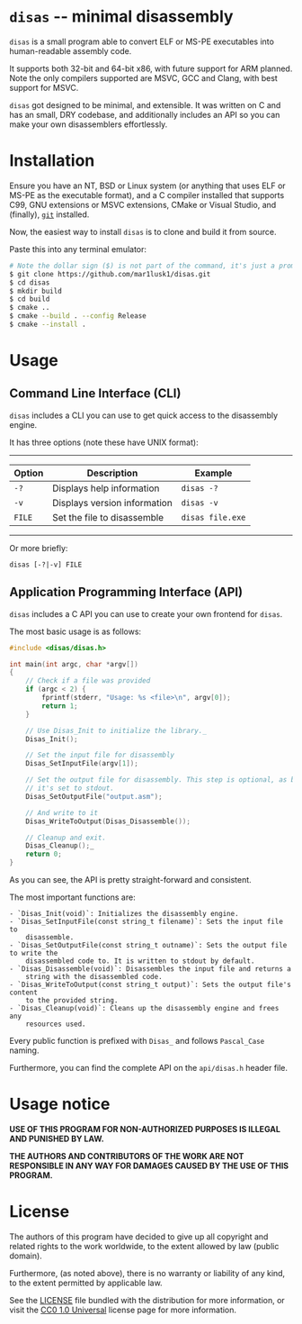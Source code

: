 #	`disas` -- minimal disassembly

`disas` is a small program able to convert ELF or MS-PE executables into
human-readable assembly code.

It supports both 32-bit and 64-bit x86, with future support for ARM planned.
Note the only compilers supported are MSVC, GCC and Clang, with best support
for MSVC.

`disas` got designed to be minimal, and extensible.
It was written on C and has an small, DRY codebase, and additionally includes
an API so you can make your own disassemblers effortlessly.

# Installation

Ensure you have an NT, BSD or Linux system (or anything that uses ELF or
MS-PE as the executable format), and a C compiler installed that supports C99,
GNU extensions or MSVC extensions, CMake or Visual Studio, and (finally),
[`git`](https://git-scm.com/) installed.

Now, the easiest way to install `disas` is to clone and build it from source.

Paste this into any terminal emulator:
```bash
# Note the dollar sign ($) is not part of the command, it's just a prompt indicator.
$ git clone https://github.com/mar1lusk1/disas.git
$ cd disas
$ mkdir build
$ cd build
$ cmake ..
$ cmake --build . --config Release
$ cmake --install .
```

# Usage

## Command Line Interface (CLI)

`disas` includes a CLI you can use to get quick access to the disassembly
engine.

It has three options (note these have UNIX format):

---

| Option | Description                  | Example          | 
|--------|------------------------------|------------------|
| `-?`   | Displays help information    | `disas -?`       |
| `-v`   | Displays version information | `disas -v`       |
| `FILE` | Set the file to disassemble  | `disas file.exe` |

---

Or more briefly:

```
disas [-?|-v] FILE
```

## Application Programming Interface (API)

`disas` includes a C API you can use to create your own frontend for `disas`.

The most basic usage is as follows:

```c
#include <disas/disas.h>

int main(int argc, char *argv[])
{
	// Check if a file was provided
	if (argc < 2) {
		fprintf(stderr, "Usage: %s <file>\n", argv[0]);
		return 1;
	}

	// Use Disas_Init to initialize the library._
	Disas_Init();

	// Set the input file for disassembly
	Disas_SetInputFile(argv[1]);

	// Set the output file for disassembly. This step is optional, as by default
	// it's set to stdout.
	Disas_SetOutputFile("output.asm");

	// And write to it
	Disas_WriteToOutput(Disas_Disassemble());

	// Cleanup and exit.
	Disas_Cleanup();_
	return 0;
}
```

As you can see, the API is pretty straight-forward and consistent.

The most important functions are:

	- `Disas_Init(void)`: Initializes the disassembly engine.
	- `Disas_SetInputFile(const string_t filename)`: Sets the input file to
		disassemble.
	- `Disas_SetOutputFile(const string_t outname)`: Sets the output file to write the
		disassembled code to. It is written to stdout by default.
	- `Disas_Disassemble(void)`: Disassembles the input file and returns a
		string with the disassembled code.
	- `Disas_WriteToOutput(const string_t output)`: Sets the output file's content
		to the provided string.
	- `Disas_Cleanup(void)`: Cleans up the disassembly engine and frees any
		resources used.

Every public function is prefixed with `Disas_` and follows `Pascal_Case`
naming.

Furthermore, you can find the complete API on the `api/disas.h` header file.

# Usage notice

**USE OF THIS PROGRAM FOR NON-AUTHORIZED PURPOSES IS ILLEGAL AND PUNISHED BY LAW.**

**THE AUTHORS AND CONTRIBUTORS OF THE WORK ARE NOT RESPONSIBLE IN ANY WAY FOR
DAMAGES CAUSED BY THE USE OF THIS PROGRAM.**

# License

The authors of this program have decided to give up all copyright and
related rights to the work worldwide, to the extent allowed by law
(public domain).

Furthermore, (as noted above), there is no warranty or liability of any kind,
to the extent permitted by applicable law.

See the [LICENSE](LICENSE) file bundled with the distribution for more
information, or visit the
[CC0 1.0 Universal](https://creativecommons.org/publicdomain/zero/1.0/)
license page for more information.

